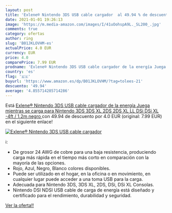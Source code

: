 ```yaml
---
layout: post
title: 'Exlene® Nintendo 3DS USB cable cargador  al 49.94 % de descuento'
date: 2021-01-01 19:26:13
image: 'https://m.media-amazon.com/images/I/41uOohspA9L._SL200_.jpg'
comments: true
category: ofertas
author: ring
slug: 'B01JKLOVHM-es'
actualPrice: 4.0 EUR
currency: EUR
price: 4.0
comparePrice: 7.99 EUR
prodname: 'Exlene® Nintendo 3DS USB cable cargador de la energía Juega mientras se carga para Nintendo 3DS  3DS XL  2DS  2DS XL LL  DSi  DSi XL -4ft / 1.2m  negro '
country: 'es'
flag: '🇪🇸'
buyurl: 'https://www.amazon.es/dp/B01JKLOVHM/?tag=tolees-21'
descuento: '49.94'
average: '4.855714285714286'
---
```


Está [Exlene® Nintendo 3DS USB cable cargador de la energía Juega mientras se carga para Nintendo 3DS  3DS XL  2DS  2DS XL LL  DSi  DSi XL -4ft / 1.2m  negro ](https://www.amazon.es/dp/B01JKLOVHM/?tag=tolees-21) con 49.94 de descuento por 4.0 EUR (original: 7.99 EUR) en el siguiente enlace!

[![Exlene® Nintendo 3DS USB cable cargador ](https://m.media-amazon.com/images/I/41uOohspA9L._SL200_.jpg)](https://www.amazon.es/dp/B01JKLOVHM/?tag=tolees-21)

ℹ️:

- De grosor 24 AWG de cobre para una baja resistencia, produciendo carga más rápida en el tiempo más corto en comparación con la mayoría de las opciones.
- Rojo, Azul, Negro, Blanco colores disponibles.
- Puede ser utilizado en el hogar, en la oficina o en movimiento, en cualquier lugar puede acceder a una toma USB para la carga.
- Adecuada para Nintendo 3DS, 3DS XL, 2DS, DSi, DSi XL Consolas.
- Nintendo DSI NDSI USB cable de carga de energía está diseñado y certificado para el rendimiento, durabilidad y seguridad.

[Ver la oferta!!](https://www.amazon.es/dp/B01JKLOVHM/?tag=tolees-21)
